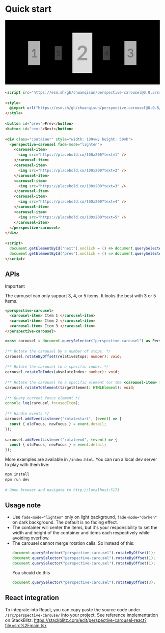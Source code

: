 # Quick start

![demo](public/demo.gif)

```html
<script src="https://esm.sh/gh/chuanqisun/perspective-carousel@0.0.5/src/lib.ts" type="module"></script>

<style>
  @import url("https://esm.sh/gh/chuanqisun/perspective-carousel@0.0.5/src/lib.css");
</style>

<button id="prev">Prev</button>
<button id="next">Next</button>

<div class="container" style="width: 100vw; height: 50vh">
  <perspective-carousel fade-mode="lighten">
    <carousel-item>
      <img src="https://placehold.co/100x200?text=1" />
    </carousel-item>
    <carousel-item>
      <img src="https://placehold.co/100x200?text=2" />
    </carousel-item>
    <carousel-item>
      <img src="https://placehold.co/100x200?text=3" />
    </carousel-item>
    <carousel-item>
      <img src="https://placehold.co/100x200?text=4" />
    </carousel-item>
    <carousel-item>
      <img src="https://placehold.co/100x200?text=5" />
    </carousel-item>
  </perspective-carousel>
</div>

<script>
  document.getElementById("next").onclick = () => document.querySelector("perspective-carousel").rotateByOffset(1);
  document.getElementById("prev").onclick = () => document.querySelector("perspective-carousel").rotateByOffset(-1);
</script>
```

## APIs

> [!IMPORTANT]
> The carousel can only support 3, 4, or 5 items. It looks the best with 3 or 5 items.

```html
<perspective-carousel>
  <carousel-item> Item 1 </carousel-item>
  <carousel-item> Item 2 </carousel-item>
  <carousel-item> Item 3 </carousel-item>
</perspective-carousel>
```

```typescript
const carousel = document.querySelector("perspective-carousel") as PerspectiveElement;

/** Rotate the carousel by a number of stops. */
carousel.rotateByOffset(relativeStops: number): void;

/** Rotate the carousel to a specific index. */
carousel.rotateToIndex(absoluteIndex: number): void;

/** Rotate the carousel to a specific element (or the <carousel-item> that contains the element. */
carousel.rotateToElement(targetElement: HTMLElement): void;

/** Query current focus element */
console.log(carousel.focusedItem);

/** Handle events */
carousel.addEventListener("rotatestart", (event) => {
  const { oldFocus, newFocus } = event.detail;
});

carousel.addEventListener("rotateend", (event) => {
  const { oldFocus, newFocus } = event.detail;
});
```

More examples are available in `/index.html`. You can run a local dev server to play with them live:

```bash
npm install
npm run dev

# Open browser and navigate to http://localhost:5173
```

## Usage note

- Use `fade-mode="lighten"` only on light background, `fade-mode="darken"` on dark background. The default is no fading effect.
- The container will center the items, but it's your responsibility to set the width and height of the container and items each respectively while avoiding overflow.
- The carousel cannot merge rotation calls. So instead of this:
  ```js
  document.querySelector("perspective-carousel").rotateByOffset(1);
  document.querySelector("perspective-carousel").rotateByOffset(1);
  document.querySelector("perspective-carousel").rotateByOffset(1);
  ```
  You should do this
  ```js
  document.querySelector("perspective-carousel").rotateByOffset(3);
  ```

## React integration

To integrate into React, you can copy paste the source code under `/src/perspective-carouse/` into your project.
See reference implementation on StackBlitz: https://stackblitz.com/edit/perspective-carousel-react?file=src%2Fmain.tsx
